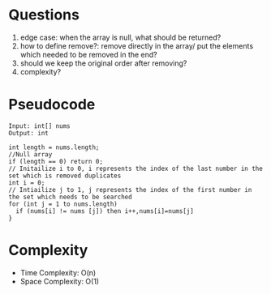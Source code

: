 # Questions 
1. edge case: when the array is null, what should be returned?
2. how to define remove?: remove directly in the array/ put the elements which needed to be removed in the end?
3. should we keep the original order after removing?
4. complexity?
# Pseudocode
```
Input: int[] nums
Output: int 

int length = nums.length;
//Null array
if (length == 0) return 0;
// Initailize i to 0, i represents the index of the last number in the set which is removed duplicates
int i = 0;
// Intiailize j to 1, j represents the index of the first number in the set which needs to be searched
for (int j = 1 to nums.length)
  if (nums[i] != nums [j]) then i++,nums[i]=nums[j] 
}
```
# Complexity
- Time Complexity: O(n)
- Space Complexity: O(1)
